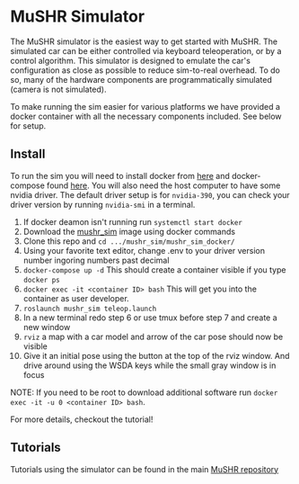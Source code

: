 # MuSHR Simulator
The MuSHR simulator is the easiest way to get started with MuSHR. The simulated car can be either controlled via keyboard teleoperation, or by a control algorithm. This simulator is designed to emulate the car's configuration as close as possible to reduce sim-to-real overhead. To do so, many of the hardware components are programmatically simulated (camera is not simulated).

To make running the sim easier for various platforms we have provided a docker container with all the necessary components included. See below for setup.

## Install
To run the sim you will need to install docker from [here](https://docs.docker.com/v17.12/install/) and docker-compose found [here](https://docs.docker.com/compose/install/). You will also need the host computer to have some nvidia driver. The default driver setup is for `nvidia-390`, you can check your driver version by running `nvidia-smi` in a terminal.

1. If docker deamon isn't running run `systemctl start docker`
2. Download the [mushr_sim](https://hub.docker.com/r/schmittle/mushr_sim) image using docker commands
3. Clone this repo and `cd .../mushr_sim/mushr_sim_docker/`
4. Using your favorite text editor, change .env to your driver version number ingoring numbers past decimal
5. `docker-compose up -d` This should create a container visible if you type `docker ps`
6. `docker exec -it <container ID> bash` This will get you into the container as user developer.
7. `roslaunch mushr_sim teleop.launch`
8. In a new terminal redo step 6 or use tmux before step 7 and create a new window
9. `rviz` a map with a car model and arrow of the car pose should now be visible
10. Give it an initial pose using the button at the top of the rviz window. And drive around using the WSDA keys while the small gray window is in focus  
  
NOTE: If you need to be root to download additional software run `docker exec -it -u 0 <container ID> bash`.

For more details, checkout the tutorial!

## Tutorials
Tutorials using the simulator can be found in the main [MuSHR repository](https://github.com/personalrobotics/mushr)
